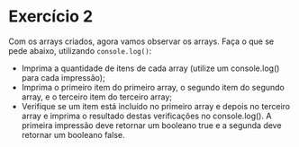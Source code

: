 # Exercício 2

Com os arrays criados, agora vamos observar os arrays. Faça o que se pede abaixo, utilizando `console.log()`:

- Imprima a quantidade de itens de cada array (utilize um console.log() para cada impressão);
- Imprima o primeiro item do primeiro array, o segundo item do segundo array, e o terceiro item do terceiro array;
- Verifique se um item está incluído no primeiro array e depois no terceiro array e imprima o resultado destas verificações no console.log(). A primeira impressão deve retornar um booleano true e a segunda deve retornar um booleano false. 

